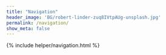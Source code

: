 ```yaml
---
title: "Navigation"
header_image: 'BG/robert-linder-zuq8IVtpAUg-unsplash.jpg'
permalink: /navigation/
show_meta: false
---
```

{% include helper/navigation.html %}